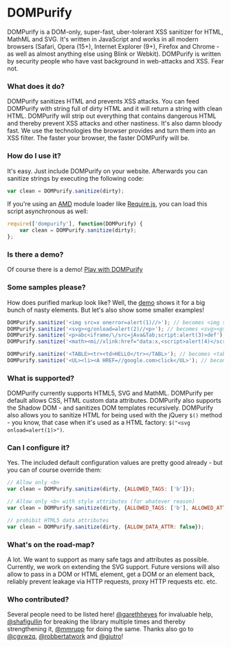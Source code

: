 DOMPurify
=========

DOMPurify is a DOM-only, super-fast, uber-tolerant XSS sanitizer for HTML, MathML and SVG. It's written in JavaScript and works in all modern browsers (Safari, Opera (15+), Internet Explorer (9+), Firefox and Chrome - as well as almost anything else using Blink or Webkit). DOMPurify is written by security people who have vast background in web-attacks and XSS. Fear not.

### What does it do?

DOMPurify sanitizes HTML and prevents XSS attacks. You can feed DOMPurify with string full of dirty HTML and it will return a string with clean HTML. DOMPurify will strip out everything that contains dangerous HTML and thereby prevent XSS attacks and other nastiness. It's also damn bloody fast. We use the technologies the browser provides and turn them into an XSS filter. The faster your browser, the faster DOMPurify will be.

### How do I use it?

It's easy. Just include DOMPurify on your website. Afterwards you can sanitize strings by executing the following code:

```javascript
var clean = DOMPurify.sanitize(dirty);
```

If you're using an [AMD](https://github.com/amdjs/amdjs-api/wiki/AMD) module loader like [Require.js](http://requirejs.org/), you can load this script asynchronous as well:

```javascript
require(['dompurify'], function(DOMPurify) {
    var clean = DOMPurify.sanitize(dirty);
};
```


### Is there a demo?

Of course there is a demo! [Play with DOMPurify](https://cure53.de/purify)

### Some samples please?

How does purified markup look like? Well, the [demo](https://cure53.de/purify) shows it for a big bunch of nasty elements. But let's also show some smaller examples!

```javascript
DOMPurify.sanitize('<img src=x onerror=alert(1)//>'); // becomes <img src="x">
DOMPurify.sanitize('<svg><g/onload=alert(2)//<p>'); // becomes <svg><g></g></svg>
DOMPurify.sanitize('<p>abc<iframe/\/src=jAva&Tab;script:alert(3)>def'); // becomes <p>abc</p>
DOMPurify.sanitize('<math><mi//xlink:href="data:x,<script>alert(4)</script>">'); // becomes <math></math>

DOMPurify.sanitize('<TABLE><tr><td>HELLO</tr></TABL>'); // becomes <table><tbody><tr><td>HELLO</td></tr></tbody></table>
DOMPurify.sanitize('<UL><li><A HREF=//google.com>click</UL>'); // becomes <ul><li><a href="//google.com">click</a></li></ul>
```

### What is supported?

DOMPurify currently supports HTML5, SVG and MathML. DOMPurify per default allows CSS, HTML custom data attributes. DOMPurify also supports the Shadow DOM - and sanitizes DOM templates recursively. DOMPurify also allows you to sanitize HTML for being used with the jQuery `$()` method - you know, that case when it's used as a HTML factory: `$("<svg onload=alert(1)>")`.

### Can I configure it?

Yes. The included default configuration values are pretty good already - but you can of course override them:

```javascript
// Allow only <b>
var clean = DOMPurify.sanitize(dirty, {ALLOWED_TAGS: ['b']});

// Allow only <b> with style attributes (for whatever reason)
var clean = DOMPurify.sanitize(dirty, {ALLOWED_TAGS: ['b'], ALLOWED_ATTR: ['style']});

// prohibit HTML5 data attributes
var clean = DOMPurify.sanitize(dirty, {ALLOW_DATA_ATTR: false});

```

### What's on the road-map?

A lot. We want to support as many safe tags and attributes as possible. Currently, we work on extending the SVG support. Future versions will also allow to pass in a DOM or HTML element, get a DOM or an element back, reliably prevent leakage via HTTP requests, proxy HTTP requests etc. etc.

### Who contributed?

Several people need to be listed here! [@garethheyes](https://twitter.com/garethheyes) for invaluable help, [@shafigullin](https://twitter.com/shafigullin) for breaking the library multiple times and thereby strengthening it, [@mmrupp](https://twitter.com/mmrupp) for doing the same. Thanks also go to [@cgvwzq](https://twitter.com/cgvwzq), [@robbertatwork](https://twitter.com/robbertatwork) and [@giutro](https://twitter.com/giutro)!
